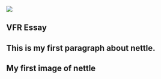 [![](https://v3.juncture-digital.org/images/wb.svg)](https://v3.juncture-digital.org/wb)

## VFR Essay

## This is my first paragraph about nettle.

## My first image of nettle
<param ve-image 
url="https://upload.wikimedia.org/wikipedia/commons/2/27/Urtica_dioica_%28Urticaceae%29.jpg">

<param ve-config
	title="Stinging Nettle: Friend, Foe, Favourite?"
       source-image="https://upload.wikimedia.org/wikipedia/commons/2/27/Urtica_dioica_%28Urticaceae%29.jpg"
       banner="gh:JSTOR-Labs/plant-humanities/maize/banner_Baumann_Hopi_Corn_Indianapolis_Museum_of_Art_In_Copyright_Bridgeman_Images.jpg"
       layout="vtl"
       author="Stephanie Posthumus"
       description="TODO">
